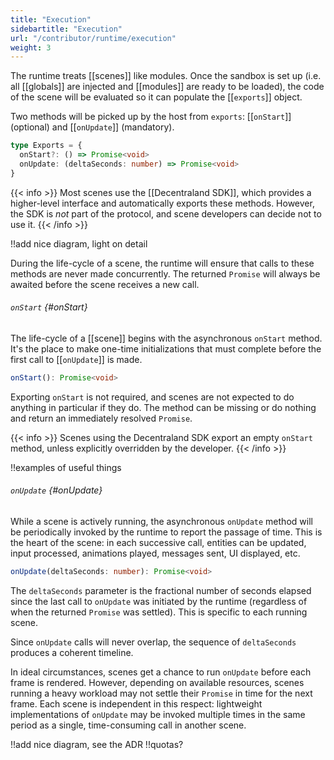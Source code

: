 ```yaml
---
title: "Execution"
sidebartitle: "Execution"
url: "/contributor/runtime/execution"
weight: 3
---
```


The runtime treats [[scenes]] like modules. Once the sandbox is set up (i.e. all [[globals]] are injected and [[modules]] are ready to be loaded), the code of the scene will be evaluated so it can populate the [[`exports`]] object.

Two methods will be picked up by the host from `exports`: [[`onStart`]] (optional) and [[`onUpdate`]] (mandatory).

```ts
type Exports = {
  onStart?: () => Promise<void>
  onUpdate: (deltaSeconds: number) => Promise<void>
}
```

{{< info >}}
Most scenes use the [[Decentraland SDK]], which provides a higher-level interface and automatically exports these methods. However, the SDK is _not_ part of the protocol, and scene developers can decide not to use it.
{{< /info >}}

!!add nice diagram, light on detail

During the life-cycle of a scene, the runtime will ensure that calls to these methods are never made concurrently. The returned `Promise` will always be awaited before the scene receives a new call.


###### `onStart` {#onStart}

The life-cycle of a [[scene]] begins with the asynchronous `onStart` method. It's the place to make one-time initializations that must complete before the first call to [[`onUpdate`]] is made.

```ts
onStart(): Promise<void>
```

Exporting `onStart` is not required, and scenes are not expected to do anything in particular if they do. The method can be missing or do nothing and return an immediately resolved `Promise`.

{{< info >}}
Scenes using the Decentraland SDK export an empty `onStart` method, unless explicitly overridden by the developer.
{{< /info >}}

!!examples of useful things


###### `onUpdate` {#onUpdate}

While a scene is actively running, the asynchronous `onUpdate` method will be periodically invoked by the runtime to report the passage of time. This is the heart of the scene: in each successive call, entities can be updated, input processed, animations played, messages sent, UI displayed, etc.

```ts
onUpdate(deltaSeconds: number): Promise<void>
```

The `deltaSeconds` parameter is the fractional number of seconds elapsed since the last call to `onUpdate` was initiated by the runtime (regardless of when the returned `Promise` was settled). This is specific to each running scene.

Since `onUpdate` calls will never overlap, the sequence of `deltaSeconds` produces a coherent timeline.

In ideal circumstances, scenes get a chance to run `onUpdate` before each frame is rendered. However, depending on available resources, scenes running a heavy workload may not settle their `Promise` in time for the next frame. Each scene is independent in this respect: lightweight implementations of `onUpdate` may be invoked multiple times in the same period as a single, time-consuming call in another scene.

!!add nice diagram, see the ADR
!!quotas?